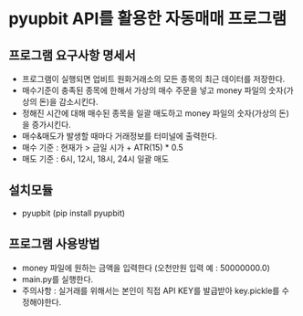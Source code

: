 # pyupbit API를 활용한 자동매매 프로그램

## 프로그램 요구사항 명세서
* 프로그램이 실행되면 업비트 원화거래소의 모든 종목의 최근 데이터를 저장한다.
* 매수기준이 충족된 종목에 한해서 가상의 매수 주문을 넣고 money 파일의 숫자(가상의 돈)을 감소시킨다.
* 정해진 시간에 대해 매수된 종목을 일괄 매도하고 money 파일의 숫자(가상의 돈)을 증가시킨다.
* 매수&매도가 발생할 때마다 거래정보를 터미널에 출력한다.
* 매수 기준 : 현재가 > 금일 시가 + ATR(15) * 0.5
* 매도 기준 : 6시, 12시, 18시, 24시 일괄 매도

## 설치모듈
* pyupbit (pip install pyupbit)

## 프로그램 사용방법
* money 파일에 원하는 금액을 입력한다 (오천만원 입력 예 : 50000000.0)
* main.py를 실행한다.
* 주의사항 : 실거래를 위해서는 본인이 직접 API KEY를 발급받아 key.pickle를 수정해야한다.
